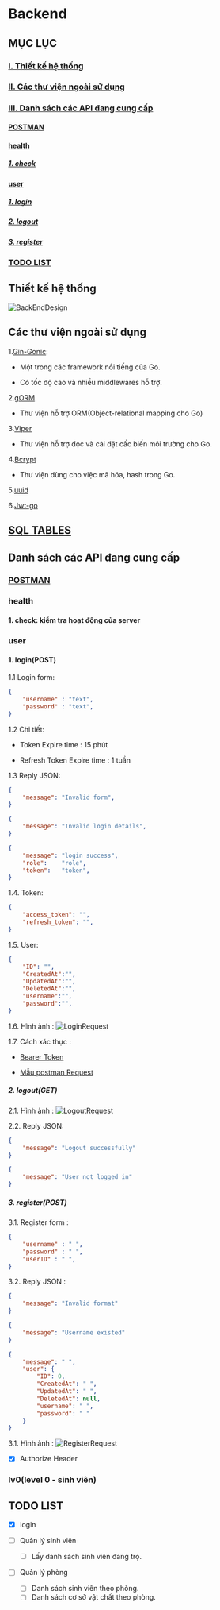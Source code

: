 # Backend

## MỤC LỤC

### [I. Thiết kế hệ thống](#thiết-kế-hế-thống)

### [II. Các thư viện ngoài sử dụng](#các-thư-viện-ngoài-sử-dụng)

### [III. Danh sách các API đang cung cấp](#danh-sách-các-api-đang-cung-cấp)

#### [POSTMAN](#POSTMAN)

#### [health](#health)

##### [1. check](#1-check-kiểm-tra-hoạt-động-của-server)

#### [user](#user)

##### [1. login](#1-loginpost)

##### [2. logout](#2-logoutget)

##### [3. register](#3-registerpost)

### [TODO LIST](#todo-list)

## Thiết kế hệ thống

![BackEndDesign](img/DormAppBackendDesign.png)

## Các thư viện ngoài sử dụng

1.[Gin-Gonic](https://github.com/gin-gonic):

- Một trong các framework nổi tiếng của Go.

- Có tốc độ cao và nhiều middlewares hỗ trợ.

2.[gORM](https://gorm.io/)

- Thư viện hỗ trợ ORM(Object-relational mapping cho Go)

3.[Viper](https://github.com/spf13/viper)

- Thư viện hỗ trợ đọc và cài đặt cấc biến môi trường cho Go.

4.[Bcrypt](https://pkg.go.dev/golang.org/x/crypto/bcrypt?tab=doc)

- Thư viện dùng cho việc mã hóa, hash trong Go.

5.[uuid](https://github.com/twinj/uuid)

6.[Jwt-go](https://github.com/dgrijalva/jwt-go)

## [SQL TABLES](https://github.com/ThanhPP/HUST_20192_QuanLyKyTucXa/blob/master/app/backend/SQL.md)

## Danh sách các API đang cung cấp

### [POSTMAN](https://www.getpostman.com/collections/8894497461d3adc2ec1e)

### health

#### 1. check: kiểm tra hoạt động của server

### user

#### 1. login(POST)

1.1 Login form:

```JSON
{
    "username" : "text",
    "password" : "text",
}
```

1.2 Chi tiết:

- Token Expire time : 15 phút

- Refresh Token Expire time :  1 tuần

1.3 Reply JSON:

```JSON
{
    "message": "Invalid form",
}
```

```JSON
{
    "message": "Invalid login details",
}
```

```JSON
{
    "message": "login success",
    "role":    "role",
    "token":   "token",
}
```

1.4. Token:

```JSON
{
    "access_token": "",
    "refresh_token": "",
}
```

1.5. User:

```JSON
{
    "ID": "",
    "CreatedAt":"",
    "UpdatedAt":"",
    "DeletedAt":"",
    "username":"",
    "password":"",
}
```

1.6. Hình ảnh :
![LoginRequest](img/UserLoginRequest.png)

1.7. Cách xác thực :

- [Bearer Token](https://learning.postman.com/docs/postman/sending-api-requests/authorization/#bearer-token)

- [Mẫu postman Request](https://www.postman.com/collections/7f941b400a88ddd9c137)

##### 2. logout(GET)

2.1. Hình ảnh :
![LogoutRequest](img/UserLogout.png)

2.2. Reply JSON:

```JSON
{
    "message": "Logout successfully"
}
```

```JSON
{
    "message": "User not logged in"
}
```

##### 3. register(POST)

3.1. Register form :

```JSON
{
    "username" : " ",
    "password" : " ",
    "userID" : " ",
}
```

3.2. Reply JSON :

```JSON
{
    "message": "Invalid format"
}
```

```JSON
{
    "message": "Username existed"
}
```

```JSON
{
    "message": " ",
    "user": {
        "ID": 0,
        "CreatedAt": " ",
        "UpdatedAt": " ",
        "DeletedAt": null,
        "username": " ",
        "password": " "
    }
}
```

3.1. Hình ảnh :
![RegisterRequest](img/UserRegister.png)

- [x] Authorize Header

### lv0(level 0 - sinh viên)

## TODO LIST

- [x] login

- [ ] Quản lý sinh viên

  - [ ] Lấy danh sách sinh viên đang trọ.

- [ ] Quản lý phòng

  - [ ] Danh sách sinh viên theo phòng.
  - [ ] Danh sách cơ sở vật chất theo phòng.
